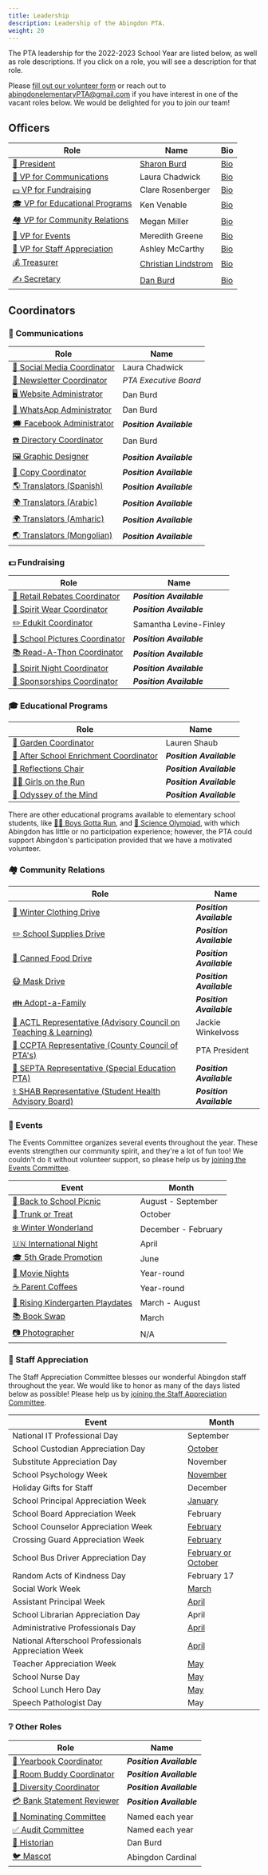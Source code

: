 ```yaml
---
title: Leadership
description: Leadership of the Abingdon PTA.
weight: 20
---
```


The PTA leadership for the 2022-2023 School Year are listed below, as well as role descriptions. If you click on a role, you will see a description for that role.

Please [fill out our volunteer form](https://docs.google.com/forms/d/e/1FAIpQLSdk4KJFIDuigz-EyhdPuWM_GejjZ5rpx9emd6jHxb2xKPQgGA/viewform?usp=sf_link) or reach out to abingdonelementaryPTA@gmail.com if you have interest in one of the vacant roles below. We would be delighted for you to join our team!

## Officers

| Role | Name | Bio |
|-|-|-|
| [🦸 President](/roles#-president) | [Sharon Burd](mailto:abingdonptapresident@gmail.com) | [Bio](</2022/05/officer-bios/#-sharon-burd--president>) |
| [📣 VP for Communications](/roles#-vice-president) | Laura Chadwick | [Bio](</2022/05/officer-bios/#-laura-chadwick--vp-for-communications>) |
| [💵 VP for Fundraising](/roles#-vice-president) | Clare Rosenberger | [Bio](</2022/05/officer-bios/#-clare-rosenberger--vp-for-fundraising>) |
| [🎓 VP for Educational Programs](/roles#-vice-president) | Ken Venable | [Bio](</2022/05/officer-bios/#-ken-venable--vp-for-educational-programs>) |
| [🏘️ VP for Community Relations](/roles#-vice-president) | Megan Miller | [Bio](</2022/05/officer-bios/#-megan-miller--vp-for-community-relations>) |
| [🎉 VP for Events](/roles#-vice-president) | Meredith Greene | [Bio](</2022/05/officer-bios/#-meredith-greene--vp-for-events>) |
| [🙏 VP for Staff Appreciation](/roles#-vice-president) | Ashley McCarthy | [Bio](</2022/05/officer-bios/#-ashley-farrugia--vp-for-staff-appreciation>) |
| [💰 Treasurer](/roles#-treasurer) | [Christian Lindstrom](mailto:abingdonptatreasurer@gmail.com) | [Bio](</2022/05/officer-bios/#-christian-lindstrom--treasurer>) |
| [✍️ Secretary](/roles#-secretary) | [Dan Burd](mailto:abingdonptasecretary@gmail.com) | [Bio](</2022/05/officer-bios/#-dan-burd--secretary>) |

## Coordinators

### 📣 Communications

| Role | Name |
|-|-|
| [📱 Social Media Coordinator](/roles#-social-media-coordinator) | Laura Chadwick |
| [📰 Newsletter Coordinator](/roles#-newsletter-coordinator) | *PTA Executive Board* |
| [🖥️ Website Administrator](/roles#-website-administrator) | Dan Burd |
| [💬 WhatsApp Administrator](/roles#-whatsapp-administrator) | Dan Burd |
| [🗯️ Facebook Administrator](/roles#-facebook-administrator) | ***Position Available*** |
| [☎️ Directory Coordinator](/roles#-directory-coordinator) | Dan Burd |
| [🖼️ Graphic Designer](/roles#-graphic-designer) | ***Position Available*** |
| [📄 Copy Coordinator](/roles#-copy-coordinator) | ***Position Available*** |
| [🌎 Translators (Spanish)](/roles#-translator) | ***Position Available*** |
| [🌍 Translators (Arabic)](/roles#-translator) | ***Position Available*** |
| [🌍 Translators (Amharic)](/roles#-translator) | ***Position Available*** |
| [🌏 Translators (Mongolian)](/roles#-translator) | ***Position Available*** |

### 💵 Fundraising

| Role | Name |
|-|-|
| [💸 Retail Rebates Coordinator](/roles#-retail-rebates-coordinator) | ***Position Available*** |
| [👕 Spirit Wear Coordinator](/roles#-spirit-wear-coordinator) | ***Position Available*** |
| [✏️ Edukit Coordinator](/roles#-edukit-coordinator) | Samantha Levine-Finley |
| [📸 School Pictures Coordinator](/roles#-school-pictures-coordinator) | ***Position Available*** |
| [📚 Read-A-Thon Coordinator](/roles#-read-a-thon-coordinator) | ***Position Available*** |
| [🌯 Spirit Night Coordinator](/roles#-spirit-night-coordinator) | ***Position Available*** |
| [🤝 Sponsorships Coordinator](/roles#-sponsorships-coordinator) | ***Position Available*** |

### 🎓 Educational Programs

| Role | Name |
|-|-|
| [🍅 Garden Coordinator](/roles#-garden-coordinator) | Lauren Shaub |
| [🔔 After School Enrichment Coordinator](/roles#-after-school-enrichment-coordinator) | ***Position Available*** |
| [🎨 Reflections Chair](/roles#-reflections-chair) | ***Position Available*** |
| [🏃‍♀️ Girls on the Run](/roles#-girls-on-the-run) | ***Position Available*** |
| [🧠 Odyssey of the Mind](/roles#-odyssey-of-the-mind) | ***Position Available*** |

There are other educational programs available to elementary school students, like [🏃‍♂️ Boys Gotta Run](https://www.boysgottarun.com), and [🔬 Science Olympiad](https://www.soinc.org/), with which Abingdon has little or no participation experience; however, the PTA could support Abingdon's participation provided that we have a motivated volunteer.

### 🏘️ Community Relations

| Role | Name |
|-|-|
| [🧥 Winter Clothing Drive](/roles#-winter-clothing-drive) | ***Position Available*** |
| [✏️ School Supplies Drive](/roles#-school-supplies-drive) | ***Position Available*** |
| [🥫 Canned Food Drive](/roles#-canned-food-drive) | ***Position Available*** |
| [😷 Mask Drive](/roles#-mask-drive) | ***Position Available*** |
| [👪 Adopt-a-Family](/roles#-adopt-a-family) | ***Position Available*** |
| [🧮 ACTL Representative (Advisory Council on Teaching & Learning)](/roles#-actl-representative) | Jackie Winkelvoss |
| [🏫 CCPTA Representative (County Council of PTA's)](/roles#-ccpta-representative) | PTA President |
| [🏫 SEPTA Representative (Special Education PTA)](/roles#-septa-representative) | ***Position Available*** |
| [⚕️ SHAB Representative (Student Health Advisory Board)](/roles#-shab-representative) | ***Position Available*** |

### 🎉 Events

The Events Committee organizes several events throughout the year. These events strengthen our community spirit, and they're a lot of fun too! We couldn't do it without volunteer support, so please help us by [joining the Events Committee](https://docs.google.com/forms/d/e/1FAIpQLSdk4KJFIDuigz-EyhdPuWM_GejjZ5rpx9emd6jHxb2xKPQgGA/viewform?usp=sf_link).

| Event | Month |
|-|-|
| [👋 Back to School Picnic](/roles#-back-to-school-picnic) | August - September |
| [🎃 Trunk or Treat](/roles#-trunk-or-treat) | October |
| [❄️ Winter Wonderland](/roles#-winter-wonderland) | December - February |
| [🇺🇳 International Night](/roles#-international-night) | April |
| [🎓 5th Grade Promotion](/roles#-5th-grade-promotion) | June |
| [🍿 Movie Nights](/roles#-movie-nights) | Year-round |
| [☕ Parent Coffees](/roles#-parent-coffees) | Year-round |
| [🎈 Rising Kindergarten Playdates](/roles#-rising-kindergarten-playdates) | March - August |
| [📚 Book Swap](/roles#-book-swap) | March |
| [📷 Photographer](/roles#-photographer) | N/A |

### 🙏 Staff Appreciation

The Staff Appreciation Committee blesses our wonderful Abingdon staff throughout the year. We would like to honor as many of the days listed below as possible! Please help us by [joining the Staff Appreciation Committee](https://docs.google.com/forms/d/e/1FAIpQLSdk4KJFIDuigz-EyhdPuWM_GejjZ5rpx9emd6jHxb2xKPQgGA/viewform?usp=sf_link).

| Event | Month |
|-|-|
| National IT Professional Day | September |
| School Custodian Appreciation Day | [October](https://www.apsva.us/post/national-custodian-appreciation-day-october-2-2021/) |
| Substitute Appreciation Day | November |
| School Psychology Week | [November](https://ala-apa.org/nlwd/) |
| Holiday Gifts for Staff | December |
| School Principal Appreciation Week | [January](https://www.governor.virginia.gov/newsroom/proclamations/proclamation/virginia-school-principal-appreciation-week.html) |
| School Board Appreciation Week | February |
| School Counselor Appreciation Week | [February](https://www.governor.virginia.gov/newsroom/proclamations/proclamation/national-school-counseling-week-1.html) |
| Crossing Guard Appreciation Week | [February](https://www.apsva.us/post/celebrate-crossing-guard-appreciation-week-2022-feb-7-11/) |
| School Bus Driver Appreciation Day | [February or October](https://www.governor.virginia.gov/newsroom/proclamations/proclamation/national-school-bus-safety-week-and-school-bus-transportation-employees-appreciation-day-3.html) |
| Random Acts of Kindness Day | February 17 |
| Social Work Week | [March](https://www.sswaa.org/school-social-work-week) |
| Assistant Principal Week | [April](https://www.naesp.org/programs/recognition/assistant-principals-week-ap-week/) |
| School Librarian Appreciation Day | April |
| Administrative Professionals Day | [April](https://en.wikipedia.org/wiki/Administrative_Professionals_Day) |
| National Afterschool Professionals Appreciation Week | [April](https://www.apsva.us/post/aps-celebrates-national-afterschool-professionals-appreciation-week/) |
| Teacher Appreciation Week | [May](https://www.doe.virginia.gov/teaching/recognition/index.shtml) |
| School Nurse Day | [May](https://www.governor.virginia.gov/newsroom/proclamations/proclamation/school-nurse-day-1.html) |
| School Lunch Hero Day | [May](https://schoolnutrition.org/schoollunchheroday/) |
| Speech Pathologist Day | May |

### ❔ Other Roles

| Role | Name |
|-|-|
| [📖 Yearbook Coordinator](/roles#-yearbook-coordinator) | ***Position Available*** |
| [🍎 Room Buddy Coordinator](/roles#-room-buddy-coordinator) | ***Position Available*** |
| [🗽 Diversity Coordinator](/roles#-diversity-coordinator) | ***Position Available*** |
| [💳 Bank Statement Reviewer](/roles#-bank-statement-reviewer) | ***Position Available*** |
| [🙋 Nominating Committee](/roles#-nominating-committee) | Named each year |
| [✅ Audit Committee](/roles#-audit-committee) | Named each year |
| [📜 Historian](/roles#-historian) | Dan Burd |
| [🐦 Mascot](/roles#-mascot) | Abingdon Cardinal |